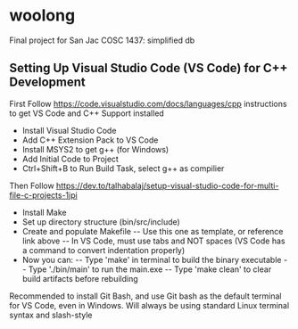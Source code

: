 # woolong

Final project for San Jac COSC 1437: simplified db

## Setting Up Visual Studio Code (VS Code) for C++ Development

First Follow <https://code.visualstudio.com/docs/languages/cpp> instructions to get VS Code and C++ Support installed

- Install Visual Studio Code
- Add C++ Extension Pack to VS Code
- Install MSYS2 to get g++ (for Windows)
- Add Initial Code to Project
- Ctrl+Shift+B to Run Build Task, select g++ as compilier

Then Follow <https://dev.to/talhabalaj/setup-visual-studio-code-for-multi-file-c-projects-1jpi>

- Install Make
- Set up directory structure (bin/src/include)
- Create and populate Makefile
-- Use this one as template, or reference link above
-- In VS Code, must use tabs and NOT spaces (VS Code has a command to convert indentation properly)
- Now you can:
-- Type 'make' in terminal to build the binary executable
-- Type './bin/main' to run the main.exe
-- Type 'make clean' to clear build artifacts before rebuilding

Recommended to install Git Bash, and use Git bash as the default terminal for VS Code, even in Windows. Will always be using standard Linux terminal syntax and slash-style
